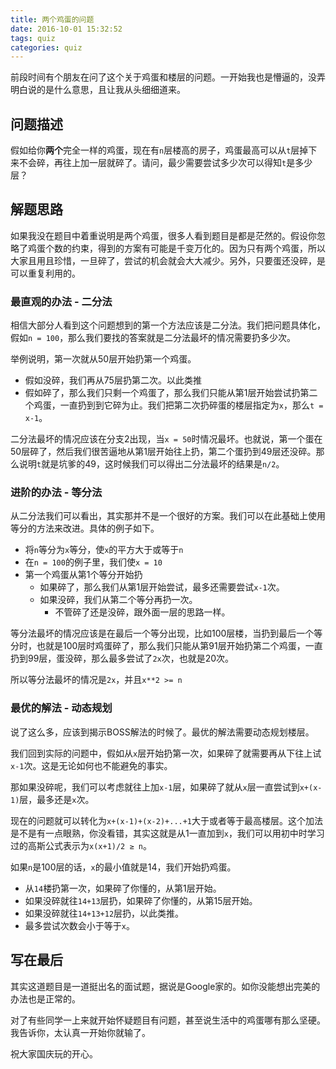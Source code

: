 ```yaml
---
title: 两个鸡蛋的问题
date: 2016-10-01 15:32:52
tags: quiz
categories: quiz
---
```

前段时间有个朋友在问了这个关于鸡蛋和楼层的问题。一开始我也是懵逼的，没弄明白说的是什么意思，且让我从头细细道来。

## 问题描述

假如给你**两个**完全一样的鸡蛋，现在有`n`层楼高的房子，鸡蛋最高可以从`t`层掉下来不会碎，再往上加一层就碎了。请问，最少需要尝试多少次可以得知`t`是多少层？

## 解题思路

如果我没在题目中着重说明是两个鸡蛋，很多人看到题目是都是茫然的。假设你忽略了鸡蛋个数的约束，得到的方案有可能是千变万化的。因为只有两个鸡蛋，所以大家且用且珍惜，一旦碎了，尝试的机会就会大大减少。另外，只要蛋还没碎，是可以重复利用的。

### 最直观的办法 - 二分法

相信大部分人看到这个问题想到的第一个方法应该是二分法。我们把问题具体化，假如`n = 100`，那么我们要找的答案就是二分法最坏的情况需要扔多少次。

举例说明，第一次就从50层开始扔第一个鸡蛋。
- 假如没碎，我们再从75层扔第二次。以此类推
- 假如碎了，那么我们只剩一个鸡蛋了，那么我们只能从第1层开始尝试扔第二个鸡蛋，一直扔到到它碎为止。我们把第二次扔碎蛋的楼层指定为`x`，那么`t = x-1`。

二分法最坏的情况应该在分支2出现，当`x = 50`时情况最坏。也就说，第一个蛋在50层碎了，然后我们很苦逼地从第1层开始往上扔，第二个蛋扔到49层还没碎。那么说明`t`就是坑爹的49，这时候我们可以得出二分法最坏的结果是`n/2`。

### 进阶的办法 - 等分法

从二分法我们可以看出，其实那并不是一个很好的方案。我们可以在此基础上使用等分的方法来改进。具体的例子如下。

- 将`n`等分为`x`等分，使`x`的平方大于或等于`n`
- 在`n = 100`的例子里，我们使`x = 10`
- 第一个鸡蛋从第1个等分开始扔
  + 如果碎了，那么我们从第1层开始尝试，最多还需要尝试`x-1`次。
  + 如果没碎，我们从第二个等分再扔一次。
    + 不管碎了还是没碎，跟外面一层的思路一样。

等分法最坏的情况应该是在最后一个等分出现，比如100层楼，当扔到最后一个等分时，也就是100层时鸡蛋碎了，那么我们只能从第91层开始扔第二个鸡蛋，一直扔到99层，蛋没碎，那么最多尝试了`2x`次，也就是20次。

所以等分法最坏的情况是`2x`，并且`x**2 >= n`

### 最优的解法 - 动态规划

说了这么多，应该到揭示BOSS解法的时候了。最优的解法需要动态规划楼层。

我们回到实际的问题中，假如从`x`层开始扔第一次，如果碎了就需要再从下往上试`x-1`次。这是无论如何也不能避免的事实。

那如果没碎呢，我们可以考虑就往上加`x-1`层，如果碎了就从`x`层一直尝试到`x+(x-1)`层，最多还是`x`次。

现在的问题就可以转化为`x+(x-1)+(x-2)+...+1`大于或者等于最高楼层。这个加法是不是有一点眼熟，你没看错，其实这就是从1一直加到`x`，我们可以用初中时学习过的高斯公式表示为`x(x+1)/2 ≥ n`。

如果`n`是100层的话，`x`的最小值就是14，我们开始扔鸡蛋。

- 从`14`楼扔第一次，如果碎了你懂的，从第1层开始。
- 如果没碎就往`14+13`层扔，如果碎了你懂的，从第15层开始。
- 如果没碎就往`14+13+12`层扔，以此类推。
- 最多尝试次数会小于等于`x`。

## 写在最后

其实这道题目是一道挺出名的面试题，据说是Google家的。如你没能想出完美的办法也是正常的。

对了有些同学一上来就开始怀疑题目有问题，甚至说生活中的鸡蛋哪有那么坚硬。我告诉你，太认真一开始你就输了。

祝大家国庆玩的开心。